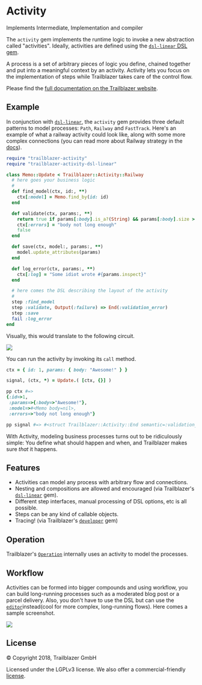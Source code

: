 # Activity

Implements Intermediate, Implementation and compiler

The `activity` gem implements the runtime logic to invoke a new abstraction called "activities". Ideally, activities are defined using the [`dsl-linear` DSL gem](https://github.com/trailblazer/trailblazer-activity-dsl-linear).

A process is a set of arbitrary pieces of logic you define, chained together and put into a meaningful context by an activity. Activity lets you focus on the implementation of steps while Trailblazer takes care of the control flow.

Please find the [full documentation on the Trailblazer website](https://trailblazer.to/2.1/docs/activity.html).

## Example

In conjunction with [`dsl-linear`](https://github.com/trailblazer/trailblazer-activity-dsl-linear), the `activity` gem provides three default patterns to model processes: `Path`, `Railway` and `FastTrack`. Here's an example of what a railway activity could look like, along with some more complex connections (you can read more about Railway strategy in the [docs](https://trailblazer.to/2.1/docs/activity.html#activity-strategy-railway)).

```ruby
require "trailblazer-activity"
require "trailblazer-activity-dsl-linear"

class Memo::Update < Trailblazer::Activity::Railway
  # here goes your business logic
  #
  def find_model(ctx, id:, **)
    ctx[:model] = Memo.find_by(id: id)
  end

  def validate(ctx, params:, **)
    return true if params[:body].is_a?(String) && params[:body].size > 10
    ctx[:errors] = "body not long enough"
    false
  end

  def save(ctx, model:, params:, **)
    model.update_attributes(params)
  end

  def log_error(ctx, params:, **)
    ctx[:log] = "Some idiot wrote #{params.inspect}"
  end

  # here comes the DSL describing the layout of the activity
  #
  step :find_model
  step :validate, Output(:failure) => End(:validation_error)
  step :save
  fail :log_error
end
```

Visually, this would translate to the following circuit.

<img src="http://trailblazer.to/images/2.1/activity-readme-example.png">

You can run the activity by invoking its `call` method.

```ruby
ctx = { id: 1, params: { body: "Awesome!" } }

signal, (ctx, *) = Update.( [ctx, {}] )

pp ctx #=>
{:id=>1,
 :params=>{:body=>"Awesome!"},
 :model=>#<Memo body=nil>,
 :errors=>"body not long enough"}

pp signal #=> #<struct Trailblazer::Activity::End semantic=:validation_error>
```

With Activity, modeling business processes turns out to be ridiculously simple: You define what should happen and when, and Trailblazer makes sure _that_ it happens.

## Features

* Activities can model any process with arbitrary flow and connections.
* Nesting and compositions are allowed and encouraged (via Trailblazer's [`dsl-linear`](https://github.com/trailblazer/trailblazer-activity-dsl-linear) gem).
* Different step interfaces, manual processing of DSL options, etc is all possible.
* Steps can be any kind of callable objects.
* Tracing! (via Trailblazer's [`developer`](https://github.com/trailblazer/trailblazer-developer) gem)

## Operation

Trailblazer's [`Operation`](https://trailblazer.to/2.1/docs/operation.html#operation-overview) internally uses an activity to model the processes.

## Workflow
Activities can be formed into bigger compounds and using workflow, you can build long-running processes such as a moderated blog post or a parcel delivery. Also, you don't have to use the DSL but can use the [`editor`](https://trailblazer.to/2.1/docs/pro.html#pro-editor)instead(cool for more complex, long-running flows). Here comes a sample screenshot.

<img src="http://trailblazer.to/2.1/dist/img/flow.png">

## License

© Copyright 2018, Trailblazer GmbH

Licensed under the LGPLv3 license. We also offer a commercial-friendly [license](https://trailblazer.to/2.1/docs/pro.html#pro-license).
